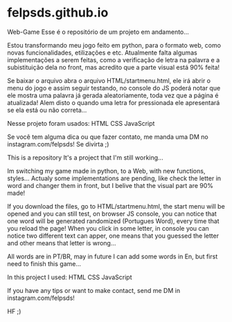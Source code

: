 # felpsds.github.io

Web-Game
Esse é o repositório de um projeto em andamento...

Estou transformando meu jogo feito em python, para o formato web, como novas funcionalidades, etilizações e etc. Atualmente falta algumas implementações a serem feitas, como a verificação de letra na palavra e a subistituição dela no front, mas acredito que a parte visual está 90% feita!

Se baixar o arquivo abra o arquivo HTML/startmenu.html, ele irá abrir o menu do jogo e assim seguir testando, no console do JS poderá notar que ele mostra uma palavra já gerada aleatoriamente, toda vez que a página é atualizada! Alem disto o quando uma letra for pressionada ele apresentará se ela está ou não correta...

Nesse projeto foram usados: HTML CSS JavaScript

Se você tem alguma dica ou que fazer contato, me manda uma DM no instagram.com/felpsds! Se divirta ;)

This is a repository It's a project that I'm still working...

Im switching my game made in python, to a Web, with new functions, styles... Actualy some implementations are pending, like check the letter in word and changer them in front, but I belive that the visual part are 90% made!

If you download the files, go to HTML/startmenu.html, the start menu will be opened and you can still test, on browser JS console, you can notice that one word will be generated randomized (Portugues Word), every time that you reload the page! When you click in some letter, in console you can notice two different text can apper, one means that you guessed the letter and other means that letter is wrong...

All words are in PT/BR, may in future I can add some words in En, but first need to finish this game...

In this project I used: HTML CSS JavaScript

If you have any tips or want to make contact, send me DM in instagram.com/felpsds!

HF ;)
